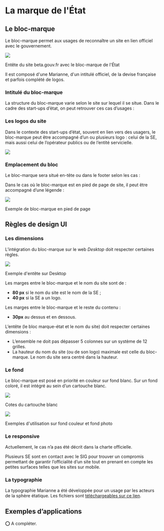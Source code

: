 # La marque de l'État

## Le bloc-marque <a id="le-bloc-marque"></a>

Le bloc-marque permet aux usages de reconnaître un site en lien officiel avec le gouvernement.

![](https://gblobscdn.gitbook.com/assets%2F-M3zJJPRzqnNRhdtTx3k%2F-M4rhzKReiVCXGkMpL1B%2F-M4riN8Gu5eV6CijUfn-%2Fimage.png?alt=media&token=db6d3a46-941a-49b6-898b-8123867b50df)

Entête du site beta.gouv.fr avec le bloc-marque de l'État

Il est composé d'une Marianne, d'un intitulé officiel, de la devise française et parfois complété de logos.

### Intitulé du bloc-marque <a id="Intitul&#xE9;-du-bloc-marque"></a>

La structure du bloc-marque varie selon le site sur lequel il se situe. Dans le cadre des start-ups d’état, on peut retrouver ces cas d’usages :

### Les logos du site <a id="les-logos-du-site"></a>

Dans le contexte des start-ups d’état, souvent en lien vers des usagers, le bloc-marque peut être accompagné d’un ou plusieurs logo : celui de la SE, mais aussi celui de l’opérateur publics ou de l’entité servicielle.

![](https://gblobscdn.gitbook.com/assets%2F-M3zJJPRzqnNRhdtTx3k%2F-M4rhzKReiVCXGkMpL1B%2F-M4riRhj7LuxpL2ybLKj%2Fimage.png?alt=media&token=f81486a2-aed6-4415-8e63-d82d4d5befee)

### Emplacement du bloc <a id="Emplacement-du-bloc"></a>

Le bloc-marque sera situé en-tête ou dans le footer selon les cas :

Dans le cas où le bloc-marque est en pied de page de site, il peut être accompagné d’une légende :

![](https://gblobscdn.gitbook.com/assets%2F-M3zJJPRzqnNRhdtTx3k%2F-M4rhzKReiVCXGkMpL1B%2F-M4riWfpjWeb4FXVEzuf%2Fimage.png?alt=media&token=7e3d3fb3-3f71-4040-b388-cd216e61f594)

Exemple de bloc-marque en pied de page

## Règles de design UI <a id="R&#xE8;gles-de-design-UI"></a>

### Les dimensions <a id="Les-dimensions-et-cotes-du-bloc-marque"></a>

L’intégration du bloc-marque sur le web _Desktop_ doit respecter certaines règles.

![](https://www.gouvernement.fr/sites/default/files/ckfinder/userfiles/files/APPLICATIONS/Ministeres%203/CharteGraphique_Applications_190_Header_Desktop.png)

Exemple d'entête sur Desktop

Les marges entre le bloc-marque et le nom du site sont de :

* **80 px** si le nom du site est le nom de la SE ;
* **40 px** si la SE a un logo.

Les marges entre le bloc-marque et le reste du contenu :

* **30px** au dessus et en dessous.

L’entête \(le bloc marque-état et le nom du site\) doit respecter certaines dimensions :

* L’ensemble ne doit pas dépasser 5 colonnes sur un système de 12 grilles.
* La hauteur du nom du site \(ou de son logo\) maximale est celle du bloc-marque. Le nom du site sera centré dans la hauteur.

### Le fond <a id="Le-fond"></a>

Le bloc-marque est posé en priorité en couleur sur fond blanc. Sur un fond coloré, il est intégré au sein d’un cartouche blanc.

![](https://gblobscdn.gitbook.com/assets%2F-M3zJJPRzqnNRhdtTx3k%2F-M4rhzKReiVCXGkMpL1B%2F-M4ridfsiZndk7xg3xZc%2Fimage.png?alt=media&token=eea41484-7acf-4a64-b5ee-78119532f29e)

Cotes du cartouche blanc

![](https://gblobscdn.gitbook.com/assets%2F-M3zJJPRzqnNRhdtTx3k%2F-M4rhzKReiVCXGkMpL1B%2F-M4rifuE0lqilAd0VrwZ%2Fimage.png?alt=media&token=2fe854e3-5443-49a6-a22e-64167bfbffd7)

Exemples d'utilisation sur fond couleur et fond photo

### Le responsive <a id="Le-responsive"></a>

Actuellement, le cas n’a pas été décrit dans la charte officielle.

Plusieurs SE sont en contact avec le SIG pour trouver un compromis permettant de garantir l’officialité d’un site tout en prenant en compte les petites surfaces telles que les sites sur mobile.

### La typographie <a id="la-typographie"></a>

La typographie Marianne a été développée pour un usage par les acteurs de la sphère étatique. Les fichiers sont [téléchargeables sur ce lien](https://gouvfr.atlassian.net/wiki/spaces/DB/pages/222331452/Designers).

## Exemples d’applications <a id="Exemples-d&#x2019;applications"></a>

⭕️ A compléter.

​

